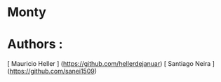 # Monty





# Authors :
[ Mauricio Heller ] (https://github.com/hellerdejanuar)
[ Santiago Neira ] (https://github.com/sanei1509)
